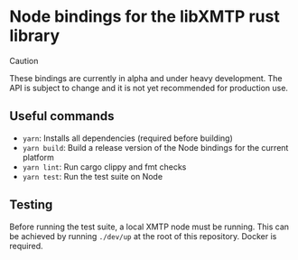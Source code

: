 # Node bindings for the libXMTP rust library

> [!CAUTION]
> These bindings are currently in alpha and under heavy development. The API is subject to change and it is not yet recommended for production use.

## Useful commands

- `yarn`: Installs all dependencies (required before building)
- `yarn build`: Build a release version of the Node bindings for the current platform
- `yarn lint`: Run cargo clippy and fmt checks
- `yarn test`: Run the test suite on Node

## Testing

Before running the test suite, a local XMTP node must be running. This can be achieved by running `./dev/up` at the root of this repository. Docker is required.
